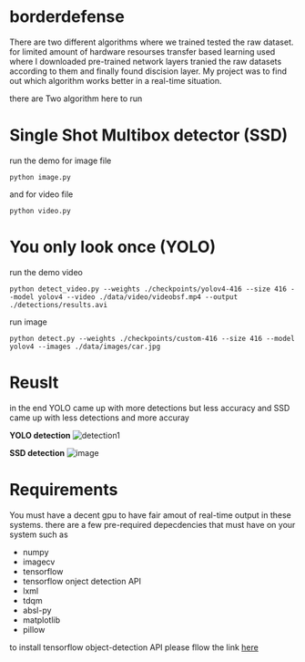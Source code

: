 # borderdefense

There are two different algorithms where we trained tested the raw dataset. for limited amount of hardware resourses transfer based learning used where I downloaded pre-trained network layers tranied the raw datasets according to them and finally found discision layer. My project was to find out which algorithm works better in a real-time situation. 

there are Two algorithm here to run 

# Single Shot Multibox detector (SSD)

run the demo
for image file
```
python image.py 
```
and for video file
```
python video.py
```

# You only look once (YOLO)

run the demo video
```
python detect_video.py --weights ./checkpoints/yolov4-416 --size 416 --model yolov4 --video ./data/video/videobsf.mp4 --output ./detections/results.avi
```

run image
```
python detect.py --weights ./checkpoints/custom-416 --size 416 --model yolov4 --images ./data/images/car.jpg
```

# Reuslt 
in the end YOLO came up with more detections but less accuracy and SSD came up with less detections and more accuray

**YOLO detection**
![detection1](https://user-images.githubusercontent.com/36739976/115660938-86473900-a35e-11eb-8f46-23abb6b2ec05.png)

**SSD detection**
![image](https://user-images.githubusercontent.com/36739976/115661345-21d8a980-a35f-11eb-997b-5b31b5e32dd2.png)


# Requirements 

You must have a decent gpu to have fair amout of real-time output in these systems. there are a few pre-required depecdencies that must have on your system such as

- numpy
- imagecv
- tensorflow
- tensorflow onject detection API
- lxml
- tdqm
- absl-py
- matplotlib
- pillow

to install tensorflow object-detection API please fllow the link [here](https://tensorflow-object-detection-api-tutorial.readthedocs.io/en/latest/install.html)

